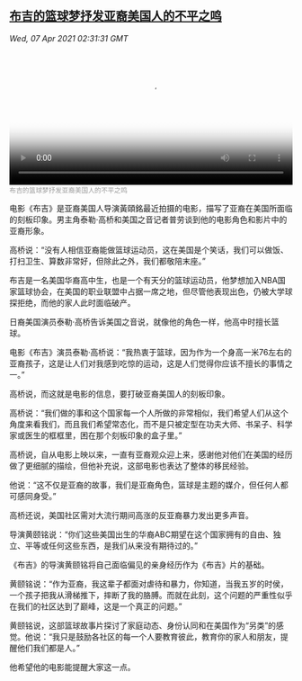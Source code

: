 <!--1617763142000-->
[布吉的篮球梦抒发亚裔美国人的不平之鸣](https://www.voachinese.com/a/ilm-drama-boogie-gives-view-of-how-it-feels-to-be-asian-in-america-20210406/5843250.html)
------

<div><i>Wed, 07 Apr 2021 02:31:31 GMT</i></div><video poster="https://images.weserv.nl?url=gdb.voanews.com/4b8e66c5-0dd6-4ced-af23-86c4bf7632b1_tv_r1_s_w900.jpg" src="https://av.voanews.com/Videoroot/Pangeavideo/2021/04/4/4b/4b8e66c5-0dd6-4ced-af23-86c4bf7632b1_240p.mp4" style="width:100%" controls></video><div><small style="color: #999;">布吉的篮球梦抒发亚裔美国人的不平之鸣</small></div><p>电影《布吉》是亚裔美国人导演黃頤銘最近拍摄的电影，描写了亚裔在美国所面临的刻板印象。男主角泰勒·高桥和美国之音记者普劳谈到他的电影角色和影片中的亚裔形象。</p><p>高桥说：“没有人相信亚裔能做篮球运动员，这在美国是个笑话，我们可以做饭、打扫卫生、算数非常好，但除此之外，我们都敬陪末座。”</p><p>布吉是一名美国华裔高中生，也是一个有天分的篮球运动员，他梦想加入NBA国家篮球协会，在美国的职业联盟中占据一席之地，但尽管他表现出色，仍被大学球探拒绝，而他的家人此时面临破产。</p><p>日裔美国演员泰勒·高桥告诉美国之音说，就像他的角色一样，他高中时擅长篮球。</p><p>电影《布吉》演员泰勒·高桥说：“我热衷于篮球，因为作为一个身高一米76左右的亚裔孩子，这是让人们对我感到吃惊的运动，这是人们觉得你应该不擅长的事情之一。”</p><p>高桥说，而这就是电影的信息，要打破亚裔美国人的刻板印象。</p><p>高桥说：“我们做的事和这个国家每一个人所做的非常相似，我们希望人们从这个角度来看我们，而且我们希望常态化，而不是只被定型在功夫大师、书呆子、科学家或医生的框框里，困在那个刻板印象的盒子里。”</p><p>高桥说，自从电影上映以来，一直有亚裔观众迎上来，感谢他对他们在美国的经历做了更细腻的描绘，但他补充说，这部电影也表达了整体的移民经验。</p><p>他说：“这不仅是亚裔的故事，我们是亚裔角色，篮球是主题的媒介，但任何人都可感同身受。”</p><p>高桥还说，美国社区需对大流行期间高涨的反亚裔暴力发出更多声音。</p><p>导演黄颐铭说：“你们这些美国出生的华裔ABC期望在这个国家拥有的自由、独立、平等或任何这些东西，是我们从来没有期待过的。”</p><p>《布吉》的导演黄颐铭将自己面临偏见的亲身经历作为《布吉》片的基础。</p><p>黄颐铭说：“作为亚裔，我这辈子都面对虐待和暴力，你知道，当我五岁的时侯，一个孩子把我从滑梯推下，摔断了我的胳膊。而就在此刻，这个问题的严重性似乎在我们的社区达到了巅峰，这是一个真正的问题。”</p><p>黄颐铭说，这部篮球故事片探讨了家庭动态、身份认同和在美国作为“另类”的感觉。他说：“我只是鼓励各社区的每一个人要教育彼此，教育你的家人和朋友，提醒他们我们都是人。”</p><p>他希望他的电影能提醒大家这一点。</p>
